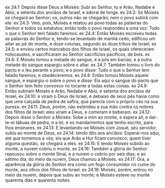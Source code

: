 ex 24.1: Depois disse Deus a Moisés: Subi ao Senhor, tu e Arão, Nadabe e Abiú, e setenta dos anciãos de Israel, e adorai de longe.
ex 24.2: Só Moisés se chegará ao Senhor; os, outros não se chegarão; nem o povo subirá com ele.
ex 24.3: Veio, pois, Moisés e relatou ao povo todas as palavras do Senhor e todos os estatutos; então todo o povo respondeu a uma voz: Tudo o que o Senhor tem falado faremos.
ex 24.4: Então Moisés escreveu todas as palavras do Senhor e, tendo-se levantado de manhã cedo, edificou um altar ao pé do monte, e doze colunas, segundo as doze tribos de Israel,
ex 24.5: e enviou certos mancebos dos filhos de Israel, os quais ofereceram holocaustos, e sacrificaram ao Senhor sacrifícios pacíficos, de bois.
ex 24.6: E Moisés tomou a metade do sangue, e a pôs em bacias; e a outra metade do sangue espargiu sobre o altar.
ex 24.7: Também tomou o livro do pacto e o leu perante o povo; e o povo disse: Tudo o que o Senhor tem falado faremos, e obedeceremos.
ex 24.8: Então tomou Moisés aquele sangue, e espargiu-o sobre o povo e disse: Eis aqui o sangue do pacto que o Senhor tem feito convosco no tocante a todas estas coisas.
ex 24.9: Então subiram Moisés e Arão, Nadabe e Abiú, e setenta dos anciãos de Israel,
ex 24.10: e viram o Deus de Israel, e debaixo de seus pés havia como que uma calçada de pedra de safira, que parecia com o próprio céu na sua pureza.
ex 24.11: Deus, porém, não estendeu a sua mão contra os nobres dos filhos de Israel; eles viram a Deus, e comeram e beberam.
ex 24.12: Depois disse o Senhor a Moisés: Sobe a mim ao monte, e espera ali; e dar-te-ei tábuas de pedra, e a lei, e os mandamentos que tenho escrito, para lhos ensinares.
ex 24.13: E levantando-se Moisés com Josué, seu servidor, subiu ao monte de Deus,
ex 24.14: tendo dito aos anciãos: Esperai-nos aqui, até que tornemos a vós; eis que Arão e Hur ficam convosco; quem tiver alguma questão, se chegará a eles.
ex 24.15: E tendo Moisés subido ao monte, a nuvem cobriu o monte.
ex 24.16: Também a glória do Senhor repousou sobre o monte Sinai, e a nuvem o cobriu por seis dias; e ao sétimo dia, do meio da nuvem, Deus chamou a Moisés.
ex 24.17: Ora, a aparência da glória do Senhor era como um fogo consumidor no cume do monte, aos olhos dos filhos de Israel.
ex 24.18: Moisés, porém, entrou no meio da nuvem, depois que subiu ao monte; e Moisés esteve no monte quarenta dias e quarenta noites.
